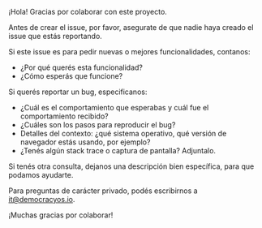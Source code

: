 ¡Hola! Gracias por colaborar con este proyecto. 

Antes de crear el issue, por favor, asegurate de que nadie haya creado el issue que estás reportando.

Si este issue es para pedir nuevas o mejores funcionalidades, contanos:

* ¿Por qué querés esta funcionalidad?
* ¿Cómo esperás que funcione? 

Si querés reportar un bug, especificanos: 

* ¿Cuál es el comportamiento que esperabas y cuál fue el comportamiento recibido? 
* ¿Cuáles son los pasos para reproducir el bug?
* Detalles del contexto: ¿qué sistema operativo, qué versión de navegador estás usando, por ejemplo?
* ¿Tenés algún stack trace o captura de pantalla? Adjuntalo.  

Si tenés otra consulta, dejanos una descripción bien específica, para que podamos ayudarte. 

Para  preguntas de carácter privado, podés escribirnos a it@democracyos.io.

¡Muchas gracias por colaborar!
